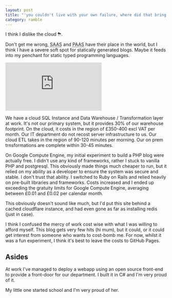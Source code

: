 ```yaml
---
layout: post
title: "'you couldn't live with your own failure, where did that bring you? back to me' 🫰"
category: ramble
---
```


I think I dislike the cloud ⛈.

Don't get me wrong, <abbr title="Software as a service">SAAS</abbr> and <abbr title="Platform as a service">PAAS</abbr> have their place in the world, but I think I have a severe soft spot for statically generated blogs. Maybe it feeds into my penchant for static typed programming languages.

<iframe class="video" src="https://www.youtube.com/embed/kVM1QEEXG1Q" title="YouTube video player" frameborder="0" allow="accelerometer; autoplay; clipboard-write; encrypted-media; gyroscope; picture-in-picture; web-share" allowfullscreen="0"> </iframe>

We have a cloud SQL Instance and Data Warehouse / Transformation layer at work. It's not our primary system, but it provides 30% of our warehouse footprint. On the cloud, it costs in the region of £350-400 excl VAT per month. Our IT department do not recost server infrastructure to us. Our cloud ETL takes in the region of 90-120 minutes per morning. Our on prem trnsformations are complete within 30-45 minutes.

On Google Compute Engine, my initial experiment to build a PHP blog were actually free. I didn't use any kind of frameworks, rather I stuck to vanilla PHP and postgresql. This obviously made things much cheaper to run, but it relied on my ability as a developer to ensure the system was secure and stable. I don't trust that ability. I switched to Ruby on Rails and relied heavily on pre-built libraries and frameworks. Costs increased and I ended up exceeding the gratuity limits for Google Compute Engine, averaging between £0.01 and £0.02 per calendar month.

This obviously doesn't sound like much, but I'd put this site behind a cached cloudflare instance, and had even gone as far as installing redis (just in case).

I think I confused the mercy of work cost wise with what I was willing to afford myself. This blog gets very few hits (hi mum), but it could, or it could get interest from someone who wants to cost-bomb me. For now, whilst it was a fun experiment, I think it's best to leave the costs to GitHub Pages.

## Asides

At work I've managed to deploy a webapp using an open source front-end to provide a front-door for our department. I built it in C# and I'm very proud of it.

My little one started school and I'm very proud of her.

